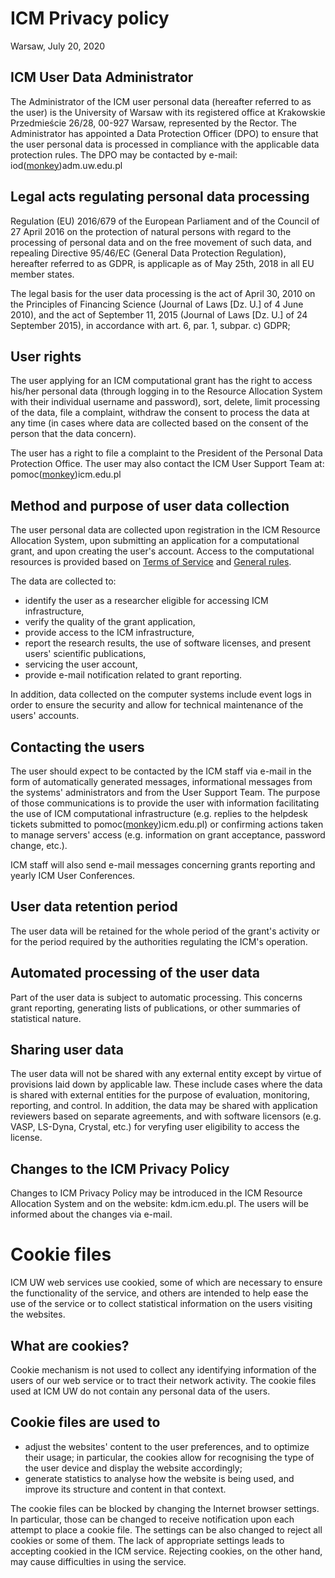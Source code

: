 
# ICM Privacy policy

Warsaw, July 20, 2020

## ICM User Data Administrator

The Administrator of the ICM user personal data (hereafter referred to as the user) is the University of Warsaw with its registered office at Krakowskie Przedmieście 26/28, 00-927 Warsaw, represented by the Rector. The Administrator has appointed a Data Protection Officer (DPO) to ensure that the user personal data is processed in compliance with the applicable data protection rules. The DPO may be contacted by e-mail: iod([monkey](https://en.wikipedia.org/wiki/At_sign#Names_in_other_languages))adm.uw.edu.pl

## Legal acts regulating personal data processing

Regulation (EU) 2016/679 of the European Parliament and of the Council of 27 April 2016 on the protection of natural persons with regard to the processing of personal data and on the free movement of such data, and repealing Directive 95/46/EC (General Data Protection Regulation), hereafter referred to as GDPR, is applicaple as of May 25th, 2018 in all EU member states.

The legal basis for the user data processing is the act of April 30, 2010 on the Principles of Financing Science (Journal of Laws [Dz. U.] of 4 June 2010), and the act of September 11, 2015 (Journal of Laws [Dz. U.] of 24 September 2015), in accordance with art. 6, par. 1, subpar. c) GDPR;


## User rights

The user applying for an ICM computational grant has the right to access his/her personal data (through logging in to the Resource Allocation System with their individual username and password), sort, delete, limit processing of the data, file a complaint, withdraw the consent to process the data at any time (in cases where data are collected based on the consent of the person that the data concern).

The user has a right to file a complaint to the President of the Personal Data Protection Office. The user may also contact the ICM User Support Team at: pomoc([monkey](https://en.wikipedia.org/wiki/At_sign#Names_in_other_languages))icm.edu.pl

## Method and purpose of user data collection

The user personal data are collected upon registration in the ICM Resource Allocation System, upon submitting an application for a computational grant, and upon creating the user's account. Access to the computational resources is provided based on [Terms of Service](regulamin.en.md) and [General rules](warunki.en.md).

The data are collected to:

- identify the user as a researcher eligible for accessing ICM infrastructure,
- verify the quality of the grant application,
- provide access to the ICM infrastructure,
- report the research results, the use of software licenses, and present users' scientific publications,
- servicing the user account,
- provide e-mail notification related to grant reporting.


In addition, data collected on the computer systems include event logs in order to ensure the security and allow for technical maintenance of the users' accounts.

## Contacting the users

The user should expect to be contacted by the ICM staff via e-mail in the form of automatically generated messages, informational messages from the systems' administrators and from the User Support Team. The purpose of those communications is to provide the user with information facilitating the use of ICM computational infrastructure (e.g. replies to the helpdesk tickets submitted to pomoc([monkey](https://en.wikipedia.org/wiki/At_sign#Names_in_other_languages))icm.edu.pl) or confirming actions taken to manage servers' access (e.g. information on grant acceptance, password change, etc.).

ICM staff will also send e-mail messages concerning grants reporting and yearly ICM User Conferences.

## User data retention period

The user data will be retained for the whole period of the grant's activity or for the period required by the authorities regulating the ICM's operation.

## Automated processing of the user data

Part of the user data is subject to automatic processing. This concerns grant reporting, generating lists of publications, or other summaries of statistical nature.

## Sharing user data

The user data will not be shared with any external entity except by virtue of provisions laid down by applicable law. These include cases where the data is shared with external entities for the purpose of evaluation, monitoring, reporting, and control. In addition, the data may be shared with application reviewers based on separate agreements, and with software licensors (e.g. VASP, LS-Dyna, Crystal, etc.) for veryfing user eligibility to access the license.

## Changes to the ICM Privacy Policy

Changes to ICM Privacy Policy may be introduced in the ICM Resource Allocation System and on the website: kdm.icm.edu.pl. The users will be informed about the changes via e-mail.

# Cookie files

ICM UW web services use cookied, some of which are necessary to ensure the functionality of the service, and others are intended to help ease the use of the service or to collect statistical information on the users visiting the websites.

## What are cookies?

Cookie mechanism is not used to collect any identifying information of the users of our web service or to tract their network activity. The cookie files used at ICM UW do not contain any personal data of the users.

## Cookie files are used to

- adjust the websites' content to the user preferences, and to optimize their usage; in particular, the cookies allow for recognising the type of the user device and display the website accordingly;
- generate statistics to analyse how the website is being used, and improve its structure and content in that context.

The cookie files can be blocked by changing the Internet browser settings. In particular, those can be changed to receive notification upon each attempt to place a cookie file. The settings can be also changed to reject all cookies or some of them. The lack of appropriate settings leads to accepting cookied in the ICM service. Rejecting cookies, on the other hand, may cause difficulties in using the service.
